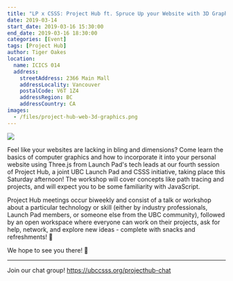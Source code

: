 ```yaml
---
title: "LP x CSSS: Project Hub ft. Spruce Up your Website with 3D Graphics"
date: 2019-03-14
start_date: 2019-03-16 15:30:00
end_date: 2019-03-16 18:30:00
categories: [Event]
tags: [Project Hub]
author: Tiger Oakes
location:
  name: ICICS 014
  address:
    streetAddress: 2366 Main Mall
    addressLocality: Vancouver
    postalCode: V6T 1Z4
    addressRegion: BC
    addressCountry: CA
images:
  - /files/project-hub-web-3d-graphics.png
---
```


![](/files/project-hub-web-3d-graphics.png)

Feel like your websites are lacking in bling and dimensions? Come learn the basics of computer graphics and how to incorporate it into your personal website using Three.js from Launch Pad's tech leads at our fourth session of Project Hub, a joint UBC Launch Pad and CSSS initiative, taking place this Saturday afternoon! The workshop will cover concepts like path tracing and projects, and will expect you to be some familiarity with JavaScript.

Project Hub meetings occur biweekly and consist of a talk or workshop about a particular technology or skill (either by industry professionals, Launch Pad members, or someone else from the UBC community), followed by an open workspace where everyone can work on their projects, ask for help, network, and explore new ideas - complete with snacks and refreshments! 🍪

We hope to see you there! 🎉

---

Join our chat group! https://ubccsss.org/projecthub-chat
